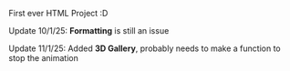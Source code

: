 First ever HTML Project :D  

Update 10/1/25: **Formatting** is still an issue  

Update 11/1/25: Added **3D Gallery**, probably needs to make  a function to stop the animation
